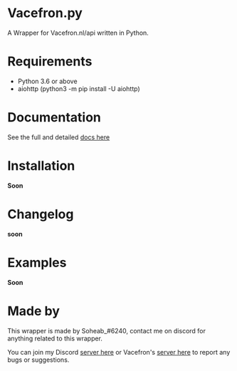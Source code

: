 # Vacefron.py
A Wrapper for Vacefron.nl/api written in Python.


# Requirements
- Python 3.6 or above
- aiohttp (python3 -m pip install -U aiohttp)

# Documentation
See the full and detailed [docs here](https://github.com/Soheab/vacefron.py/blob/master/docs.md)

# Installation
**Soon**

# Changelog
**soon**

# Examples
**Soon**

# Made by

This wrapper is made by Soheab_#6240, contact me on discord for anything related to this wrapper.

You can join my Discord [server here](https://discord.gg/yCzcfju) or 
Vacefron's [server here](https://discord.gg/TtR32WT) to report any bugs or suggestions.
